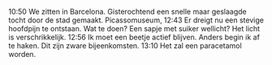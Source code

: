 10:50	We zitten in Barcelona. Gisterochtend een snelle maar geslaagde tocht door de stad gemaakt. Picassomuseum, 
12:43	Er dreigt nu een stevige hoofdpijn te ontstaan. Wat te doen? Een sapje met suiker wellicht? Het licht is verschrikkelijk. 
12:56	Ik moet een beetje actief blijven. Anders begin ik af te haken. Dit zijn zware bijeenkomsten.
13:10	Het zal een paracetamol worden.
